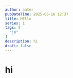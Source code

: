 ```yaml
---
author: anter
pubDateTime: 2025-05-16 12:37
title: HEllo
series: 1
tags: [
  "jo"
]
description: hi
draft: false
---
```


# hi

